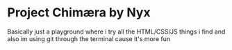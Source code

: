 # Project Chimæra by Nyx

[The actual website]: (https://chimaera.nyxviolet.com)

Basically just a playground where i try all the HTML/CSS/JS things i find and also im using git through the terminal cause it's more fun